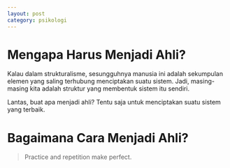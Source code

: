 ```yaml
---
layout: post
category: psikologi
---
```


# Mengapa Harus Menjadi Ahli?

Kalau dalam strukturalisme, sesungguhnya manusia ini adalah sekumpulan elemen yang saling terhubung menciptakan suatu sistem. Jadi, masing-masing kita adalah struktur yang membentuk sistem itu sendiri.

Lantas, buat apa menjadi ahli? Tentu saja untuk menciptakan suatu sistem yang terbaik.

# Bagaimana Cara Menjadi Ahli?

> Practice and repetition make perfect.